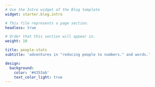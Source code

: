 ```yaml
---
# Use the Intro widget of the Blog template
widget: starter.blog.intro

# This file represents a page section.
headless: true

# Order that this section will appear in.
weight: 10

title: people-stats 
subtitle: 'adventures in "reducing people to numbers." and words.'

design:
  background:
    color: '#4353ab'
    text_color_light: true
---
```

